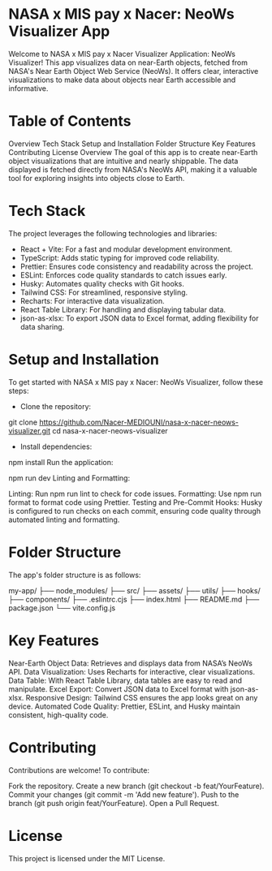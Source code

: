 # NASA x MIS pay x Nacer: NeoWs Visualizer App

Welcome to NASA x MIS pay x Nacer Visualizer Application: NeoWs Visualizer! This app visualizes data on near-Earth objects, fetched from NASA's Near Earth Object Web Service (NeoWs). It offers clear, interactive visualizations to make data about objects near Earth accessible and informative.

# Table of Contents
Overview
Tech Stack
Setup and Installation
Folder Structure
Key Features
Contributing
License
Overview
The goal of this app is to create near-Earth object visualizations that are intuitive and nearly shippable. The data displayed is fetched directly from NASA's NeoWs API, making it a valuable tool for exploring insights into objects close to Earth.

# Tech Stack
The project leverages the following technologies and libraries:

- React + Vite: For a fast and modular development environment.
- TypeScript: Adds static typing for improved code reliability.
- Prettier: Ensures code consistency and readability across the project.
- ESLint: Enforces code quality standards to catch issues early.
- Husky: Automates quality checks with Git hooks.
- Tailwind CSS: For streamlined, responsive styling.
- Recharts: For interactive data visualization.
- React Table Library: For handling and displaying tabular data.
- json-as-xlsx: To export JSON data to Excel format, adding flexibility for data sharing.

# Setup and Installation
To get started with NASA x MIS pay x Nacer: NeoWs Visualizer, follow these steps:

- Clone the repository:

git clone https://github.com/Nacer-MEDIOUNI/nasa-x-nacer-neows-visualizer.git
cd nasa-x-nacer-neows-visualizer

- Install dependencies:

npm install
Run the application:

npm run dev
Linting and Formatting:

Linting: Run npm run lint to check for code issues.
Formatting: Use npm run format to format code using Prettier.
Testing and Pre-Commit Hooks: Husky is configured to run checks on each commit, ensuring code quality through automated linting and formatting.

# Folder Structure
The app's folder structure is as follows:

my-app/
├── node_modules/
├── src/
├── assets/
├── utils/
├── hooks/
├── components/
├── .eslintrc.cjs
├── index.html
├── README.md
├── package.json
└── vite.config.js

# Key Features
Near-Earth Object Data: Retrieves and displays data from NASA’s NeoWs API.
Data Visualization: Uses Recharts for interactive, clear visualizations.
Data Table: With React Table Library, data tables are easy to read and manipulate.
Excel Export: Convert JSON data to Excel format with json-as-xlsx.
Responsive Design: Tailwind CSS ensures the app looks great on any device.
Automated Code Quality: Prettier, ESLint, and Husky maintain consistent, high-quality code.

# Contributing
Contributions are welcome! To contribute:

Fork the repository.
Create a new branch (git checkout -b feat/YourFeature).
Commit your changes (git commit -m 'Add new feature').
Push to the branch (git push origin feat/YourFeature).
Open a Pull Request.

# License
This project is licensed under the MIT License.
